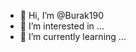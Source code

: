 - 👋 Hi, I’m @Burak190
- 👀 I’m interested in ...
- 🌱 I’m currently learning ...

<!---
Burak190/Burak190 is a ✨ special ✨ repository because its `README.md` (this file) appears on your GitHub profile.
You can click the Preview link to take a look at your changes.
--->
